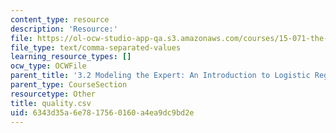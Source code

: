 ```yaml
---
content_type: resource
description: 'Resource:'
file: https://ol-ocw-studio-app-qa.s3.amazonaws.com/courses/15-071-the-analytics-edge-spring-2017/6343d35a6e7817560160a4ea9dc9bd2e_quality.csv
file_type: text/comma-separated-values
learning_resource_types: []
ocw_type: OCWFile
parent_title: '3.2 Modeling the Expert: An Introduction to Logistic Regression'
parent_type: CourseSection
resourcetype: Other
title: quality.csv
uid: 6343d35a-6e78-1756-0160-a4ea9dc9bd2e
---
```

